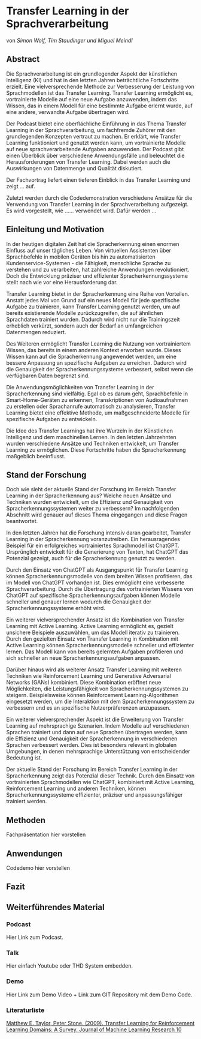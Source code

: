 # Transfer Learning in der Sprachverarbeitung
von *Simon Wolf, Tim Staudinger und Miguel Meindl*
## Abstract
Die Sprachverarbeitung ist ein grundlegender Aspekt der künstlichen Intelligenz (KI) und hat in den letzten Jahren beträchtliche Fortschritte erzielt. Eine vielversprechende Methode zur Verbesserung der Leistung von Sprachmodellen ist das Transfer Learning. Transfer Learning ermöglicht es, vortrainierte Modelle auf eine neue Aufgabe anzuwenden, indem das Wissen, das in einem Modell für eine bestimmte Aufgabe erlernt wurde, auf eine andere, verwandte Aufgabe übertragen wird.

Der Podcast bietet eine oberflächliche Einführung in das Thema Transfer Learning in der Sprachverarbeitung, um fachfremde Zuhörer mit den grundlegenden Konzepten vertraut zu machen. Er erklärt, wie Transfer Learning funktioniert und genutzt werden kann, um vortrainierte Modelle auf neue sprachverarbeitende Aufgaben anzuwenden. Der Podcast gibt einen Überblick über verschiedene Anwendungsfälle und beleuchtet die Herausforderungen von Transfer Learning. Dabei werden auch die Auswirkungen von Datenmenge und Qualität  diskutiert.

Der Fachvortrag liefert einen tieferen Einblick in das Transfer Learning und zeigt ... auf.

Zuletzt werden durch die Codedemonstration verschiedene Ansätze für die Verwendung von Transfer Learning in der Sprachverarbeitung aufgezeigt. Es wird vorgestellt, wie ...... verwendet wird. Dafür werden ... 

## Einleitung und Motivation
In der heutigen digitalen Zeit hat die Spracherkennung einen enormen Einfluss auf unser tägliches Leben. Von virtuellen Assistenten über Sprachbefehle in mobilen Geräten bis hin zu automatisierten Kundenservice-Systemen - die Fähigkeit, menschliche Sprache zu verstehen und zu verarbeiten, hat zahlreiche Anwendungen revolutioniert. Doch die Entwicklung präziser und effizienter Spracherkennungssysteme stellt nach wie vor eine Herausforderung dar.

Transfer Learning bietet in der Spracherkennung eine Reihe von Vorteilen. Anstatt jedes Mal von Grund auf ein neues Modell für jede spezifische Aufgabe zu trainieren, kann Transfer Learning genutzt werden, um auf bereits existierende Modelle zurückzugreifen, die auf ähnlichen Sprachdaten trainiert wurden. Dadurch wird nicht nur die Trainingszeit erheblich verkürzt, sondern auch der Bedarf an umfangreichen Datenmengen reduziert.

Des Weiteren ermöglicht Transfer Learning die Nutzung von vortrainiertem Wissen, das bereits in einem anderen Kontext erworben wurde. Dieses Wissen kann auf die Spracherkennung angewendet werden, um eine bessere Anpassung an spezifische Aufgaben zu erreichen. Dadurch wird die Genauigkeit der Spracherkennungssysteme verbessert, selbst wenn die verfügbaren Daten begrenzt sind.

Die Anwendungsmöglichkeiten von Transfer Learning in der Spracherkennung sind vielfältig. Egal ob es darum geht, Sprachbefehle in Smart-Home-Geräten zu erkennen, Transkriptionen von Audioaufnahmen zu erstellen oder Sprachanrufe automatisch zu analysieren, Transfer Learning bietet eine effektive Methode, um maßgeschneiderte Modelle für spezifische Aufgaben zu entwickeln.

Die Idee des Transfer Learnings hat ihre Wurzeln in der Künstlichen Intelligenz und dem maschinellen Lernen. In den letzten Jahrzehnten wurden verschiedene Ansätze und Techniken entwickelt, um Transfer Learning zu ermöglichen. Diese Fortschritte haben die Spracherkennung maßgeblich beeinflusst.

## Stand der Forschung
Doch wie sieht der aktuelle Stand der Forschung im Bereich Transfer Learning in der Spracherkennung aus? Welche neuen Ansätze und Techniken wurden entwickelt, um die Effizienz und Genauigkeit von Spracherkennungssystemen weiter zu verbessern? Im nachfolgenden Abschnitt wird genauer auf dieses Thema eingegangen und diese Fragen beantwortet.

In den letzten Jahren hat die Forschung intensiv daran gearbeitet, Transfer Learning in der Spracherkennung voranzutreiben. Ein herausragendes Beispiel für ein erfolgreiches vortrainiertes Sprachmodell ist ChatGPT. Ursprünglich entwickelt für die Generierung von Texten, hat ChatGPT das Potenzial gezeigt, auch für die Spracherkennung genutzt zu werden.

Durch den Einsatz von ChatGPT als Ausgangspunkt für Transfer Learning können Spracherkennungsmodelle von dem breiten Wissen profitieren, das im Modell von ChatGPT vorhanden ist. Dies ermöglicht eine verbesserte Sprachverarbeitung. Durch die Übertragung des vortrainierten Wissens von ChatGPT auf spezifische Spracherkennungsaufgaben können Modelle schneller und genauer lernen wodurch die Genauigkeit der Spracherkennungssysteme erhöht wird.

Ein weiterer vielversprechender Ansatz ist die Kombination von Transfer Learning mit Active Learning. Active Learning ermöglicht es, gezielt unsichere Beispiele auszuwählen, um das Modell iterativ zu trainieren. Durch den gezielten Einsatz von Transfer Learning in Kombination mit Active Learning können Spracherkennungsmodelle schneller und effizienter lernen. Das Modell kann von bereits gelernten Aufgaben profitieren und sich schneller an neue Spracherkennungsaufgaben anpassen.

Darüber hinaus wird als weiterer Ansatz Transfer Learning mit weiteren Techniken wie Reinforcement Learning und Generative Adversarial Networks (GANs) kombiniert. Diese Kombination eröffnet neue Möglichkeiten, die Leistungsfähigkeit von Spracherkennungssystemen zu steigern. Beispielsweise können Reinforcement Learning-Algorithmen eingesetzt werden, um die Interaktion mit dem Spracherkennungssystem zu verbessern und es an spezifische Nutzerpräferenzen anzupassen.

Ein weiterer vielversprechender Aspekt ist die Erweiterung von Transfer Learning auf mehrsprachige Szenarien. Indem Modelle auf verschiedenen Sprachen trainiert und dann auf neue Sprachen übertragen werden, kann die Effizienz und Genauigkeit der Spracherkennung in verschiedenen Sprachen verbessert werden. Dies ist besonders relevant in globalen Umgebungen, in denen mehrsprachige Unterstützung von entscheidender Bedeutung ist.

Der aktuelle Stand der Forschung im Bereich Transfer Learning in der Spracherkennung zeigt das Potenzial dieser Technik. Durch den Einsatz von vortrainierten Sprachmodellen wie ChatGPT, kombiniert mit Active Learning, Reinforcement Learning und anderen Techniken, können Spracherkennungssysteme effizienter, präziser und anpassungsfähiger trainiert werden.

## Methoden
Fachpräsentation hier vorstellen

## Anwendungen
Codedemo hier vorstellen

## Fazit


## Weiterführendes Material

### Podcast
Hier Link zum Podcast.

### Talk
Hier einfach Youtube oder THD System embedden.

### Demo
Hier Link zum Demo Video + Link zum GIT Repository mit dem Demo Code.

### Literaturliste
[Matthew E. Taylor, Peter Stone. (2009). Transfer Learning for Reinforcement Learning Domains: A Survey. Journal of Machine Learning Research 10](https://www.jmlr.org/papers/volume10/taylor09a/taylor09a.pdf?ref=https://codemonkey.link)
